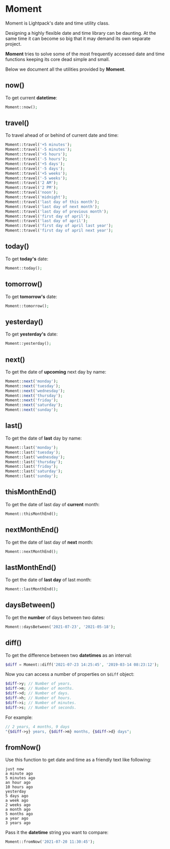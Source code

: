 # Moment

<p class="tip">Moment is Lightpack's date and time utility class.</p>

Designing a highly flexible date and time library can be daunting. At the same time it can become so big that it may demand its own separate project.

**Moment** tries to solve some of the most frequently accessed date and time functions keeping its core dead simple and small. 

Below we document all the utilities provided by **Moment**.

## now()

To get current **datetime**:

```php
Moment::now();
```

## travel()

To travel ahead of or behind of current date and time:

```php
Moment::travel('+5 minutes');
Moment::travel('-5 minutes');
Moment::travel('+5 hours');
Moment::travel('-5 hours');
Moment::travel('+5 days');
Moment::travel('-5 days');
Moment::travel('+5 weeks');
Moment::travel('-5 weeks');
Moment::travel('2 AM');
Moment::travel('2 PM');
Moment::travel('noon');
Moment::travel('midnight');
Moment::travel('last day of this month');
Moment::travel('last day of next month');
Moment::travel('last day of previous month');
Moment::travel('first day of april');
Moment::travel('last day of april');
Moment::travel('first day of april last year');
Moment::travel('first day of april next year');
```

## today()

To get **today's** date:

```php
Moment::today();
```

## tomorrow()

To get **tomorrow's** date:

```php
Moment::tomorrow();
```

## yesterday()

To get **yesterday's** date:

```php
Moment::yesterday();
```

## next()

To get the date of **upcoming** next day by name:

```php
Moment::next('monday');
Moment::next('tuesday');
Moment::next('wednesday');
Moment::next('thursday');
Moment::next('friday');
Moment::next('saturday');
Moment::next('sunday');
```

## last()

To get the date of **last** day by name:

```php
Moment::last('monday');
Moment::last('tuesday');
Moment::last('wednesday');
Moment::last('thursday');
Moment::last('friday');
Moment::last('saturday');
Moment::last('sunday');
```

## thisMonthEnd()

To get the date of last day of **current** month:

```php
Moment::thisMonthEnd();
```

## nextMonthEnd()

To get the date of last day of **next** month:

```php
Moment::nextMonthEnd();
```

## lastMonthEnd()

To get the date of **last day** of last month:

```php
Moment::lastMonthEnd();
```

## daysBetween()

To get the **number** of days between two dates:

```php
Moment::daysBetween('2021-07-23', '2021-05-18');
```

## diff()

To get the difference between two **datetimes** as an interval:

```php
$diff = Moment::diff('2021-07-23 14:25:45', '2019-03-14 08:23:12');
```

Now you can access a number of properties on `$diff` object:

```php
$diff->y; // Number of years.
$diff->m; // Number of months.
$diff->d; // Number of days.
$diff->h; // Number of hours.
$diff->i; // Number of minutes.
$diff->s; // Number of seconds.
```

For example:

```php
// 2 years, 4 months, 9 days
"{$diff->y} years, {$diff->m} months, {$diff->d} days";
```

## fromNow()

Use this function to get date and time as a friendly text like following:

```text
just now
a minute ago
5 minutes ago
an hour ago
10 hours ago
yesterday
5 days ago
a week ago
2 weeks ago
a month ago
5 months ago
a year ago
3 years ago
```

Pass it the **datetime** string you want to compare:

```php
Moment::fromNow('2021-07-20 11:30:45');
```